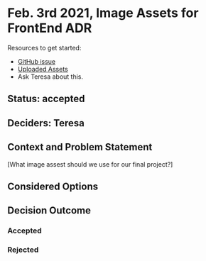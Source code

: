 # Feb. 3rd 2021, Image Assets for FrontEnd ADR

Resources to get started:

- [GitHub issue](https://github.com/DonaldWolfson/cse110-w21-group29/issues/20)
- [Uploaded Assets](https://github.com/DonaldWolfson/cse110-w21-group29/tree/main/source/img)
- Ask Teresa about this.

## Status: accepted

## Deciders: Teresa

## Context and Problem Statement

[What image assest should we use for our final project?]

## Considered Options

## Decision Outcome

### Accepted

### Rejected
